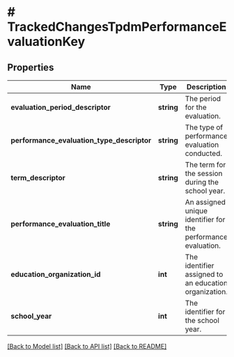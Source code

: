 # # TrackedChangesTpdmPerformanceEvaluationKey

## Properties

Name | Type | Description | Notes
------------ | ------------- | ------------- | -------------
**evaluation_period_descriptor** | **string** | The period for the evaluation. | [optional]
**performance_evaluation_type_descriptor** | **string** | The type of performance evaluation conducted. | [optional]
**term_descriptor** | **string** | The term for the session during the school year. | [optional]
**performance_evaluation_title** | **string** | An assigned unique identifier for the performance evaluation. | [optional]
**education_organization_id** | **int** | The identifier assigned to an education organization. | [optional]
**school_year** | **int** | The identifier for the school year. | [optional]

[[Back to Model list]](../../README.md#models) [[Back to API list]](../../README.md#endpoints) [[Back to README]](../../README.md)
